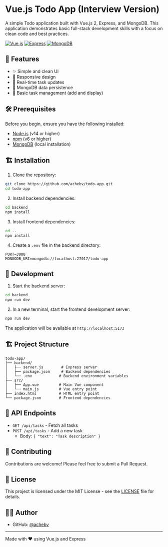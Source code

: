 # Vue.js Todo App (Interview Version)

A simple Todo application built with Vue.js 2, Express, and MongoDB. This application demonstrates basic full-stack development skills with a focus on clean code and best practices.

[![Vue.js](https://img.shields.io/badge/Vue.js-2.x-4FC08D?style=flat&logo=vue.js&logoColor=white)](https://vuejs.org/)
[![Express](https://img.shields.io/badge/Express-4.x-000000?style=flat&logo=express&logoColor=white)](https://expressjs.com/)
[![MongoDB](https://img.shields.io/badge/MongoDB-6.x-47A248?style=flat&logo=mongodb&logoColor=white)](https://www.mongodb.com/)

## 🌟 Features

- ✨ Simple and clean UI
- 📱 Responsive design
- 🔄 Real-time task updates
- 💾 MongoDB data persistence
- 🎯 Basic task management (add and display)

## 🛠️ Prerequisites

Before you begin, ensure you have the following installed:
- [Node.js](https://nodejs.org/) (v14 or higher)
- [npm](https://www.npmjs.com/) (v6 or higher)
- [MongoDB](https://www.mongodb.com/try/download/community) (local installation)

## 🏗️ Installation

1. Clone the repository:
```bash
git clone https://github.com/achebv/todo-app.git
cd todo-app
```

2. Install backend dependencies:
```bash
cd backend
npm install
```

3. Install frontend dependencies:
```bash
cd ..
npm install
```

4. Create a `.env` file in the backend directory:
```env
PORT=3000
MONGODB_URI=mongodb://localhost:27017/todo-app
```

## 🚀 Development

1. Start the backend server:
```bash
cd backend
npm run dev
```

2. In a new terminal, start the frontend development server:
```bash
npm run dev
```

The application will be available at `http://localhost:5173`

## 🏗️ Project Structure

```
todo-app/
├── backend/
│   ├── server.js        # Express server
│   ├── package.json     # Backend dependencies
│   └── .env            # Backend environment variables
├── src/
│   ├── App.vue         # Main Vue component
│   └── main.js         # Vue entry point
├── index.html          # HTML entry point
└── package.json        # Frontend dependencies
```

## 🎯 API Endpoints

- `GET /api/tasks` - Fetch all tasks
- `POST /api/tasks` - Add a new task
  - Body: `{ "text": "Task description" }`

## 🤝 Contributing

Contributions are welcome! Please feel free to submit a Pull Request.

## 📝 License

This project is licensed under the MIT License - see the [LICENSE](LICENSE) file for details.

## 👨‍💻 Author

- GitHub: [@achebv](https://github.com/achebv)

---

Made with ❤️ using Vue.js and Express 